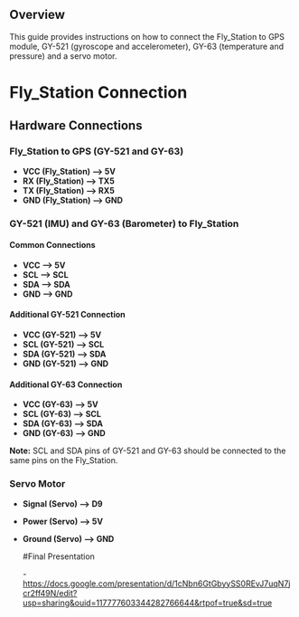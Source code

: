 ## Overview

This guide provides instructions on how to connect the Fly_Station to GPS module, GY-521 (gyroscope and accelerometer), GY-63 (temperature and pressure) and a servo motor.

# Fly_Station Connection

## Hardware Connections

### Fly_Station to GPS (GY-521 and GY-63)

- **VCC (Fly_Station) --> 5V**
- **RX (Fly_Station) --> TX5**
- **TX (Fly_Station) --> RX5**
- **GND (Fly_Station) --> GND**

### GY-521 (IMU) and GY-63 (Barometer) to Fly_Station

#### Common Connections
- **VCC --> 5V**
- **SCL --> SCL**
- **SDA --> SDA**
- **GND --> GND**

#### Additional GY-521 Connection
- **VCC (GY-521) --> 5V**
- **SCL (GY-521) --> SCL**
- **SDA (GY-521) --> SDA**
- **GND (GY-521) --> GND**

#### Additional GY-63 Connection
- **VCC (GY-63) --> 5V**
- **SCL (GY-63) --> SCL**
- **SDA (GY-63) --> SDA**
- **GND (GY-63) --> GND**

**Note:** SCL and SDA pins of GY-521 and GY-63 should be connected to the same pins on the Fly_Station.

### Servo Motor

- **Signal (Servo) --> D9**
- **Power (Servo) --> 5V**
- **Ground (Servo) --> GND**

  #Final Presentation

  -https://docs.google.com/presentation/d/1cNbn6GtGbyySS0REvJ7uqN7jcr2ff49N/edit?usp=sharing&ouid=117777603344282766644&rtpof=true&sd=true
